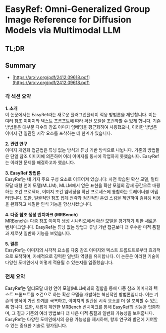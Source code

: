 # EasyRef: Omni-Generalized Group Image Reference for Diffusion Models via Multimodal LLM
## TL;DR
## Summary
- [https://arxiv.org/pdf/2412.09618.pdf](https://arxiv.org/pdf/2412.09618.pdf)

### 각 섹션 요약

**1. 소개**  
이 논문에서는 EasyRef라는 새로운 플러그앤플레이 적응 방법론을 제안합니다. 이는 여러 참조 이미지와 텍스트 프롬프트에 따라 확산 모델을 조건화할 수 있게 합니다. 기존 방법들은 대부분 다수의 참조 이미지 임베딩을 평균화하여 사용했으나, 이러한 방법은 이미지 간 일관된 시각 요소를 포착하는 데 한계가 있습니다.

**2. 관련 연구**  
이미지 개인화 접근법은 튜닝 없는 방식과 튜닝 기반 방식으로 나뉩니다. 기존의 방법들은 단일 참조 이미지에 의존하여 여러 이미지를 동시에 작업하지 못했습니다. EasyRef는 이러한 문제를 해결하고자 했습니다.

**3. EasyRef 방법론**  
EasyRef는 네 가지 주요 구성 요소로 이루어져 있습니다: 사전 학습된 확산 모델, 멀티모달 대형 언어 모델(MLLM), MLLM에서 얻은 표현을 확산 모델의 잠재 공간으로 매핑하는 조건 프로젝터, 이미지 조건 임베딩을 확산 프로세스에 통합하는 트레이너블 어댑터입니다. 또한, 일괄적인 참조 집계 전략과 점진적인 훈련 스킴을 제안하여 컴퓨팅 비용을 완화하고 세밀한 인식 기능을 향상시켰습니다.

**4. 다중 참조 생성 벤치마크 (MRBench)**  
MRBench는 다중 참조 이미지 생성 시나리오에서 확산 모델을 평가하기 위한 새로운 벤치마크입니다. EasyRef는 튜닝 없는 방법과 튜닝 기반 접근보다 더 우수한 미적 품질과 제로샷 일반화 기능을 보였습니다.

**5. 결론**  
EasyRef는 이미지의 시각적 요소를 다중 참조 이미지와 텍스트 프롬프트로부터 효과적으로 포착하며, 자체적으로 강력한 일반화 역량을 유지합니다. 이 논문은 이러한 기술이 다양한 도메인에서 어떻게 적용될 수 있는지를 입증했습니다.

### 전체 요약

EasyRef는 멀티모달 대형 언어 모델(MLLM)과의 결합을 통해 다중 참조 이미지와 텍스트 프롬프트를 조건으로 하는 확산 모델을 개발하는 혁신적인 방법론입니다. 이는 기존의 방식이 가진 한계를 극복하고, 이미지의 일관된 시각 요소를 더 잘 포착할 수 있도록 합니다. 또한, 새롭게 제안한 MRBench 벤치마크를 통해 EasyRef의 성능을 입증하며, 그 결과 기존의 여러 방법보다 더 나은 미적 품질과 일반화 가능성을 보여줍니다. EasyRef는 다양한 도메인에서의 응용 가능성을 제시하며, 향후 연구와 발전에 기여할 수 있는 중요한 기술로 평가됩니다.